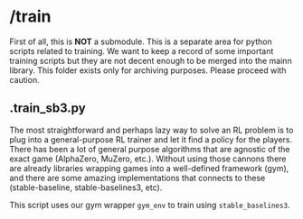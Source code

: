 # /train
First of all, this is **NOT** a submodule. This is a separate area for python scripts related to training. We want to keep a record of some important training scripts but they are not decent enough to be merged into the mainn library. This folder exists only for archiving purposes. Please proceed with caution.

## .train_sb3.py
The most straightforward and perhaps lazy way to solve an RL problem is to plug into a general-purpose RL trainer and let it find a policy for the players. There has been a lot of general purpose algorithms that are agnostic of the exact game (AlphaZero, MuZero, etc.). Without using those cannons there are already libraries wrapping games into a well-defined framework (gym), and there are some amazing implementations that connects to these (stable-baseline, stable-baselines3, etc).

This script uses our gym wrapper `gym_env` to train using `stable_baselines3`.
